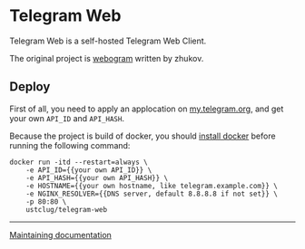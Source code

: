 # Telegram Web

Telegram Web is a self-hosted Telegram Web Client.

The original project is [webogram](https://github.com/zhukov/webogram) written by zhukov.

## Deploy

First of all, you need to apply an applocation on [my.telegram.org](https://my.telegram.org), and get your own `API_ID` and `API_HASH`.

Because the project is build of docker, you should [install docker](https://docs.docker.com/engine/installation/) before running the following command:

```shell
docker run -itd --restart=always \
	-e API_ID={{your own API_ID}} \
	-e API_HASH={{your own API_HASH}} \
	-e HOSTNAME={{your own hostname, like telegram.example.com}} \
	-e NGINX_RESOLVER={{DNS server, default 8.8.8.8 if not set}} \
	-p 80:80 \
	ustclug/telegram-web
```

***

[Maintaining documentation](https://docs.ustclug.org/services/telegram-web/telegram-web.html)